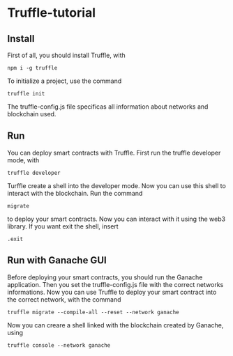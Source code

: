 # Truffle-tutorial
## Install
First of all, you should install Truffle, with
```
npm i -g truffle
```
To initialize a project, use the command 
```
truffle init
```
The truffle-config.js file specificas all information about networks and blockchain used.
## Run 
You can deploy smart contracts with Truffle. First run the truffle developer mode, with
```
truffle developer
```
Turffle create a shell into the developer mode. Now you can use this shell to interact with the blockchain. Run the command
```
migrate
```
to deploy your smart contracts.
Now you can interact with it using the web3 library.
If you want exit the shell, insert
```
.exit
```

## Run with Ganache GUI
Before deploying your smart contracts, you should run the Ganache application. Then you set the truffle-config.js file with the correct networks informations. Now you can use Truffle to deploy your smart contract into the correct network, with the command
```
truffle migrate --compile-all --reset --network ganache
```
Now you can creare a shell linked with the blockchain created by Ganache, using
```
truffle console --network ganache
``` 